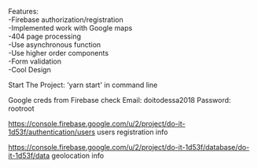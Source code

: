 Features:   
-Firebase authorization/registration  
-Implemented work with Google maps  
-404 page processing  
-Use asynchronous function  
-Use higher order components  
-Form validation  
-Cool Design  

Start The Project: 'yarn start' in command line

Google creds from Firebase check
Email: doitodessa2018
Password: rootroot

https://console.firebase.google.com/u/2/project/do-it-1d53f/authentication/users 
users registration info

https://console.firebase.google.com/u/2/project/do-it-1d53f/database/do-it-1d53f/data
geolocation info
